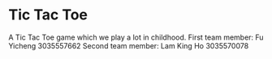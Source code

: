 # Tic Tac Toe
A Tic Tac Toe game which we play a lot in childhood.
First team member: Fu Yicheng 3035557662
Second team member: Lam King Ho 3035570078


